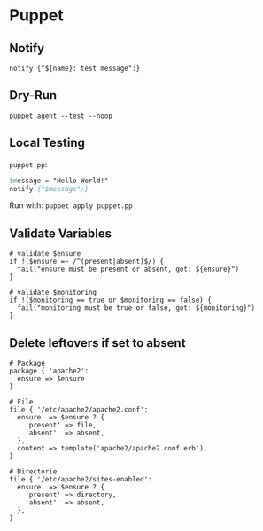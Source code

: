 # Puppet

## Notify

```shell
notify {"${name}: test message":}
```

## Dry-Run

```shell
puppet agent --test --noop
```

## Local Testing

`puppet.pp`:

```pp
$message = "Hello World!"
notify {"$message":}
```

Run with: `puppet apply puppet.pp`

## Validate Variables

```puppet
# validate $ensure
if !($ensure =~ /^(present|absent)$/) {
  fail("ensure must be present or absent, got: ${ensure}")
}

# validate $monitoring
if !($monitoring == true or $monitoring == false) {
  fail("monitoring must be true or false, got: ${monitoring}")
}
```

## Delete leftovers if set to absent

```puppet
# Package
package { 'apache2':
  ensure => $ensure
}

# File
file { '/etc/apache2/apache2.conf':
  ensure  => $ensure ? {
    'present' => file,
    'absent'  => absent,
  },
  content => template('apache2/apache2.conf.erb'),
}

# Directorie
file { '/etc/apache2/sites-enabled':
  ensure  => $ensure ? {
    'present' => directory,
    'absent'  => absent,
  },
}
```
